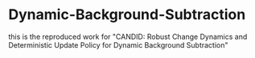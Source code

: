 # Dynamic-Background-Subtraction
this is the reproduced work for "CANDID: Robust Change Dynamics and Deterministic Update Policy for Dynamic Background Subtraction"

